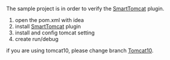 The sample project is in order to verify the [SmartTomcat](https://plugins.jetbrains.com/plugin/9492-smart-tomcat "SmartTomcat") plugin.
 1. open the pom.xml with idea
 2. install [SmartTomcat](https://plugins.jetbrains.com/plugin/9492-smart-tomcat "SmartTomcat") </a> plugin
 3. install and config tomcat setting
 4. create run/debug
 

if you are using tomcat10, please change branch [Tomcat10](https://github.com/zengkid/smart-tomcat-sample/tree/tomcat10 "Tomcat10").
